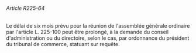 ###### Article R225-64

Le délai de six mois prévu pour la réunion de l'assemblée générale ordinaire par l'article L. 225-100 peut être prolongé, à la demande du conseil d'administration ou du directoire, selon le cas, par ordonnance du président du tribunal de commerce, statuant sur requête.

